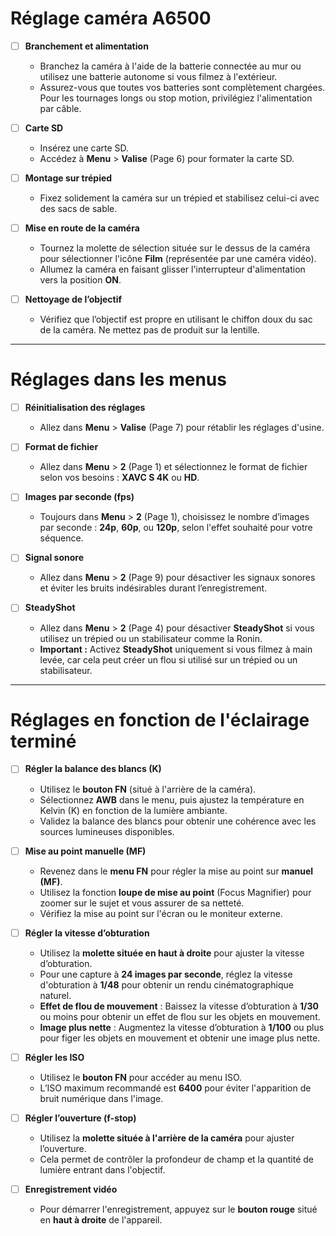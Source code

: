 
# Réglage caméra A6500

- [ ] **Branchement et alimentation**  
  - Branchez la caméra à l'aide de la batterie connectée au mur ou utilisez une batterie autonome si vous filmez à l'extérieur.
  - Assurez-vous que toutes vos batteries sont complètement chargées. Pour les tournages longs ou stop motion, privilégiez l'alimentation par câble.

- [ ] **Carte SD**  
  - Insérez une carte SD.
  - Accédez à **Menu** > **Valise** (Page 6) pour formater la carte SD.

- [ ] **Montage sur trépied**  
  - Fixez solidement la caméra sur un trépied et stabilisez celui-ci avec des sacs de sable.

- [ ] **Mise en route de la caméra**  
  - Tournez la molette de sélection située sur le dessus de la caméra pour sélectionner l'icône **Film** (représentée par une caméra vidéo).
  - Allumez la caméra en faisant glisser l'interrupteur d'alimentation vers la position **ON**.

- [ ] **Nettoyage de l’objectif**  
  - Vérifiez que l’objectif est propre en utilisant le chiffon doux du sac de la caméra. Ne mettez pas de produit sur la lentille.

---

# Réglages dans les menus

- [ ] **Réinitialisation des réglages**  
  - Allez dans **Menu** > **Valise** (Page 7) pour rétablir les réglages d'usine.

- [ ] **Format de fichier**  
  - Allez dans **Menu** > **2** (Page 1) et sélectionnez le format de fichier selon vos besoins : **XAVC S 4K** ou **HD**.

- [ ] **Images par seconde (fps)**  
  - Toujours dans **Menu** > **2** (Page 1), choisissez le nombre d’images par seconde : **24p**, **60p**, ou **120p**, selon l'effet souhaité pour votre séquence.

- [ ] **Signal sonore**  
  - Allez dans **Menu** > **2** (Page 9) pour désactiver les signaux sonores et éviter les bruits indésirables durant l’enregistrement.

- [ ] **SteadyShot**  
  - Allez dans **Menu** > **2** (Page 4) pour désactiver **SteadyShot** si vous utilisez un trépied ou un stabilisateur comme la Ronin.  
  - **Important :** Activez **SteadyShot** uniquement si vous filmez à main levée, car cela peut créer un flou si utilisé sur un trépied ou un stabilisateur.



---

# Réglages en fonction de l'**éclairage terminé**


- [ ] **Régler la balance des blancs (K)**  
  - Utilisez le **bouton FN** (situé à l'arrière de la caméra).
  - Sélectionnez **AWB** dans le menu, puis ajustez la température en Kelvin (K) en fonction de la lumière ambiante.
  - Validez la balance des blancs pour obtenir une cohérence avec les sources lumineuses disponibles.

- [ ] **Mise au point manuelle (MF)**  
  - Revenez dans le **menu FN** pour régler la mise au point sur **manuel (MF)**.
  - Utilisez la fonction **loupe de mise au point** (Focus Magnifier) pour zoomer sur le sujet et vous assurer de sa netteté.
  - Vérifiez la mise au point sur l'écran ou le moniteur externe.

- [ ] **Régler la vitesse d’obturation**  
  - Utilisez la **molette située en haut à droite** pour ajuster la vitesse d’obturation.
  - Pour une capture à **24 images par seconde**, réglez la vitesse d'obturation à **1/48** pour obtenir un rendu cinématographique naturel.
  - **Effet de flou de mouvement** : Baissez la vitesse d’obturation à **1/30** ou moins pour obtenir un effet de flou sur les objets en mouvement.
  - **Image plus nette** : Augmentez la vitesse d’obturation à **1/100** ou plus pour figer les objets en mouvement et obtenir une image plus nette.

- [ ] **Régler les ISO**  
  - Utilisez le **bouton FN** pour accéder au menu ISO.
  - L’ISO maximum recommandé est **6400** pour éviter l'apparition de bruit numérique dans l'image.

- [ ] **Régler l’ouverture (f-stop)**  
  - Utilisez la **molette située à l'arrière de la caméra** pour ajuster l’ouverture.
  - Cela permet de contrôler la profondeur de champ et la quantité de lumière entrant dans l'objectif.

- [ ] **Enregistrement vidéo**  
  - Pour démarrer l'enregistrement, appuyez sur le **bouton rouge** situé en **haut à droite** de l'appareil.

